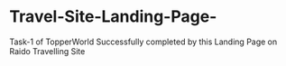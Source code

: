 # Travel-Site-Landing-Page-

Task-1 of TopperWorld Successfully completed by this Landing Page on Raido Travelling Site 
